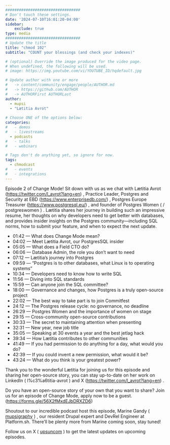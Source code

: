 ```yaml
---
#################################
# Don't touch these settings.
date: '2024-07-10T16:01:20-04:00'
sidebar:
    exclude: true
type: media
#################################
# Update the title
title: "chmod 102"
subtitle: "COUNT your blessings (and check your indexes)"

# (optional) Override the image produced for the video page.
# When undefined, the following will be used.
# image: https://img.youtube.com/vi/YOUTUBE_ID/hqdefault.jpg

# Update author with one or more
#   -> content/community/engage/people/AUTHOR.md
#   -> https://github.com/AUTHOR
#   -> AUTHORFirst AUTHORLast
author:
  - mupsi
  - "Lætitia Avrot"
  
# Choose ONE of the options below:
categories:
#   - demos
#   - livestreams
  - podcasts
#   - talks
#   - webinars

# Tags don't do anything yet, so ignore for now.
tags:
  - chmodcast
#   - events
#   - integrations
---
```

Episode 2 of Change Mode! Sit down with us as we chat with Lætitia Avrot (https://twitter.com/l_avrot?lang=en) , Practice Leader, Postgres and Security at EBD (https://www.enterprisedb.com/) , Postgres Europe Treasurer (https://www.postgresql.eu/) , and founder of Postgres Women (  / postgreswomen  ) . Lætitia shares her journey in building such an impressive resume, her thoughts on why developers need to get better with databases, and provides insider insights on the Postgres community—including SQL norms, how to submit your feature, and when to expect the next update.

* 01:42 — What does Change Mode mean?
* 04:02 — Meet Lætitia Avrot, our PostgresSQL insider
* 05:05 — What does a Field CTO do?
* 06:06 — Database Admin, the role you don’t want to need
* 07:12 — Lætitia’s journey into Postgres
* 09:59 — “Postgres is to other databases, what Linux is to operating systems”
* 10:34 — Developers need to know how to write SQL
* 11:56 — Diving into SQL standards
* 15:59 — Can anyone join the SQL committee?
* 18:00 — Governance and changes, how Postgres is a truly open-source project
* 22:02 — The best way to take part is to join Commitfest
* 24:12 — The Postgres release cycle: no governance, no deadline
* 26:29 — Postgres Women and the importance of women on stage
* 29:15 — Cross-community open-source contributions
* 30:33 — The secret to maintaining attention when presenting
* 32:31 — New year, new job title
* 35:05 — Speaking at 30 events a year and the best jetlag hack
* 39:34 — How Lætitia contributes to other communities
* 41:49 — If you had permission to do anything for a day, what would you do?
* 42:39 — If you could invent a new permission, what would it be?
* 43:24 — What do you think is your greatest power?

Thank you to the wonderful Lætitia for joining us for this episode and sharing her open-source story, you can stay up-to-date on her work on LinkedIn ( l%c3%a6titia-avrot ) and X (https://twitter.com/l_avrot?lang=en) .

Do you have an open-source story of your own that you want to share? Join us for an episode of Change Mode, apply now to be a guest. (https://forms.gle/56X2fMxdEJbDRXZD6)

Shoutout to our incredible podcast host this episode, Marine Gandy ( [mupsigraphy](https://www.youtube.com/redirect?event=video_description&redir_token=QUFFLUhqbVJhajk5My1LMHBua2U4VWNiN3NxVkhYb0hhd3xBQ3Jtc0tuWWNWS1RaQktrdG5ad011S0U2ZHl1d29yM1pCeUl6YkhnRGxJNXdNNXJRVW13TXRfSlUzYlZhVHlBOTh5Qm1NcXZnTERuZlYtc3NSeEk5VVFqNWoyN3EzLTBQbnZITWJJS1NmQXViXzE3Z0xlLWF4TQ&q=https%3A%2F%2Ftwitter.com%2Fmupsigraphy&v=HZtTP0hqJjk) ) , our resident Drupal expert and DevRel Engineer at Platform.sh. There’ll be plenty more from Marine coming soon, stay tuned!

Follow us on X ( [upsuncom](https://www.youtube.com/redirect?event=video_description&redir_token=QUFFLUhqbmo4VjNaT1ViZEk1V0ZGd0czd3ZSWXVkTHpTUXxBQ3Jtc0ttWmFsWmFuR1dEOFVYcWlTNGtUMXJ4S3hmVGg2a1VQZU5nYVo3SWF4TjIwaHlUck9CZ2NHN3o5ZnhnampZSVh1Y2JtQWZQMlgwLXNkYlBibmhtcmVTLWFaM3BtdXFLdHZ6Sk1Na2ptamFMODRyM1pwQQ&q=https%3A%2F%2Ftwitter.com%2Fupsuncom&v=HZtTP0hqJjk) )  to get the latest updates on upcoming episodes.

